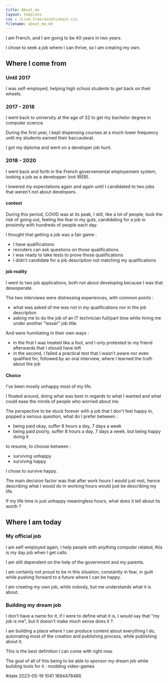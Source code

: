 ```yaml
---
title: About me
layout: template
css : /Link-tree/assets/main.css
filename: about_me.md
--- 
```


I am French, and I am going to be 40 years in two years.

I chose to seek a job where I can thrive, so I am creating my own.


## Where I come from

### Until 2017

I was self-employed, helping high school students to get back on their wheels.

### 2017 - 2018

I went back to university at the age of 32 to get my bachelor degree in computer science.

During the first year, I kept dispensing courses at a much lower frequency until my students earned their baccaulerat.

I got my diploma and went on a developer job hunt.

### 2018 - 2020

I went back and forth in the French governemental employement system, looking a job as a developper (not WEB).

I lowered my expectations again and again until I candidated to two jobs that weren't not about developers.

#### context

During this period, COVID was at its peak, I still, like a lot of people, took the risk of going out, feeling the fear in my guts, candidating for a job in proximity with hundreds of people each day.

I thought that getting a job was a fair game :
- I have qualifications
- recruters can ask questions on those qualifications
- I was ready to take tests to prove those qualifications
- I didn't candidate for a job description not matching my qualifications

#### job reality

I went to two job applications, both not about developing because I was that desesperate.

The two interviews were distressing experiences, with common points :
- what was asked of me was not in my qualifications nor in the job description
- asking me to do the job of an IT technician full/part time while hiring me under another "lesser" job title

And were humiliating in their own ways :
- in the first I was treated like a fool, and I only protested to my friend afterwards that I should have left
- in the second, I failed a practical test that I wasn't aware nor even qualified for, followed by an oral interview, where I learned the truth about the job


#### Choice

I've been mostly unhappy most of my life.

I floated around, doing what was best in regards to what I wanted and what could ease the minds of people who worried about me.

The perspective to be stuck forever with a job that I don't feel happy in, popped a serious question, what do I prefer between :

- being paid okay, suffer 8 hours a day, 7 days a week
- being paid poorly, suffer 8 hours a day, 7 days a week, but being happy doing it

to resume, to choose between :
- surviving unhappy
- surviving happy

I chose to survive happy.

The main decision factor was that after work hours I would just rest, hence describing what I would do in working hours would just be describing my life.

If my life time is just unhappy meaningless hours, what does it tell about its worth ?


## Where I am today

### My official job

I am self-employed again, I help people with anything computer related, this is my day job when I get calls.

I am still dependent on the help of the government and my parents.

I am certainly not proud to be in this situation, constantly in fear, in guilt while pushing forward to a future where I can be happy.

I am creating my own job, while nobody, but me understands what it is about.

### Building my dream job

I don't have a name for it, if I were to define what it is, I would say that "my job is me", but it doesn't make much sense does it ?.

I am building a place where I can produce content about everything I do, automating most of the creation and publishing process, while publishing about it.

This is the best definition I can come with right now.

The goal of all of this being to be able to sponsor my dream job while building tools for it : modding video-games


#date 2023-05-19 1041 1684478466
